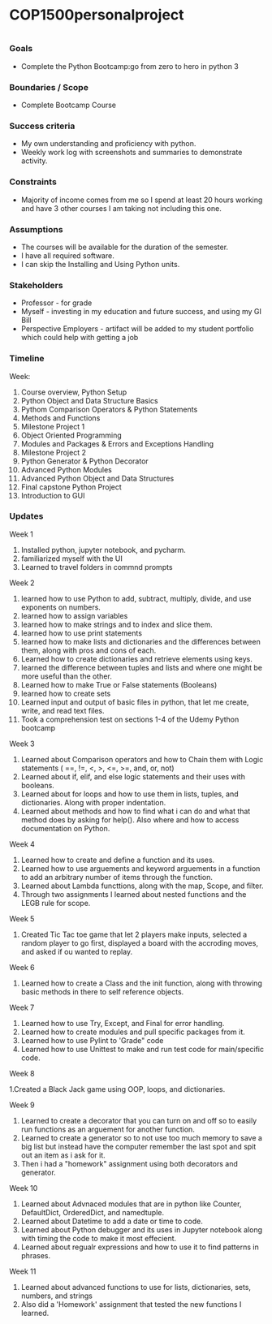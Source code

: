 # COP1500personalproject

# 
### Goals

-   Complete the Python Bootcamp:go from zero to hero in python 3

### Boundaries / Scope

-   Complete Bootcamp Course

### Success criteria

-   My own understanding and proficiency with python.
-   Weekly work log with screenshots and summaries to demonstrate activity.

### Constraints

-   Majority of income comes from me so I spend at least 20 hours working and have 3 other courses I am taking not including this one.

### Assumptions

-   The courses will be available for the duration of the semester.
-   I have all required software.
-   I can skip the Installing and Using Python units.

### Stakeholders

-   Professor - for grade
-   Myself - investing in my education and future success, and using my GI Bill
-   Perspective Employers - artifact will be added to my student portfolio which could help with getting a job

### Timeline

Week:

1.  Course overview, Python Setup
2.  Python Object and Data Structure Basics
3.  Pythom Comparison Operators & Python Statements
4.  Methods and Functions
5.  Milestone Project 1
6.  Object Oriented Programming
7.  Modules and Packages & Errors and Exceptions Handling
8.  Milestone Project 2
9.  Python Generator & Python Decorator
10. Advanced Python Modules
11. Advanced Python Object and Data Structures
12. Final capstone Python Project
13. Introduction to GUI

### Updates
Week 1
1. Installed python, jupyter notebook, and pycharm.
2. familiarized myself with the UI
3. Learned to travel folders in commnd prompts

Week 2

1. learned how to use Python to add, subtract, multiply, divide, and use exponents on numbers.
2. learned how to assign variables
3. learned how to make strings and to index and slice them.
4. learned how to use print statements
5. learned how to make lists and dictionaries and the differences between them, along with pros and cons of each.
6. Learned how to create dictionaries and retrieve elements using keys.
7. learned the difference between tuples and lists and where one might be more useful than the other.
8. Learned how to make True or False statements (Booleans)
9. learned how to create sets
10. Learned input and output of basic files in python, that let me create, write, and read text files.
11. Took a comprehension test on sections 1-4 of the Udemy Python bootcamp

Week 3

1. Learned about Comparison operators and how to Chain them with Logic statements ( ==, !=, <, >, <=, >=, and, or, not)
2. Learned about if, elif, and else logic statements and their uses with booleans.
3. Learned about for loops and how to use them in lists, tuples, and dictionaries. Along with proper indentation.
4. Learned about methods and how to find what i can do and what that method does by asking for help(). Also where and how to access documentation on Python.

Week 4

1. Learned how to create and define a function and its uses.
2. Learned how to use arguements and keyword arguements in a function to add an arbitrary number of items through the function.
3. Learned about Lambda functtions, along with the map, Scope, and filter.
4. Through two assignments I learned about nested functions and the LEGB rule for scope.

Week 5

1. Created Tic Tac toe game that let 2 players make inputs, selected a random player to go first, displayed a board with the accroding moves, and asked if ou wanted to replay.

Week 6

1. Learned how to create a Class and the init function, along with throwing basic methods in there to self reference objects.

Week 7

1. Learned how to use Try, Except, and Final for error handling.
2. Learned how to create modules and pull specific packages from it.
3. Learned how to use Pylint to 'Grade" code
4. Learned how to use Unittest to make and run test code for main/specific code.

Week 8

1.Created a Black Jack game using OOP, loops, and dictionaries.

Week 9

1. Learned to create a decorator that you can turn on and off so to easily run functions as an arguement for another function.
2. Learned to create a generator so to not use too much memory to save a big list but instead have the computer remember the last spot and spit out an item as i ask for it.
3. Then i had a "homework" assignment using both decorators and generator.

Week 10

1. Learned about Advnaced modules that are in python like Counter, DefaultDict, OrderedDict, and namedtuple.
2. Learned about Datetime to add a date or time to code.
3. Learned about Python debugger and its uses in Jupyter notebook along with timing the code to make it most effecient.
4. Learned about regualr expressions and how to use it to find patterns in phrases.

Week 11

1. Learned about advanced functions to use for lists, dictionaries, sets, numbers, and strings
2. Also did a 'Homework' assignment that tested the new functions I learned.
